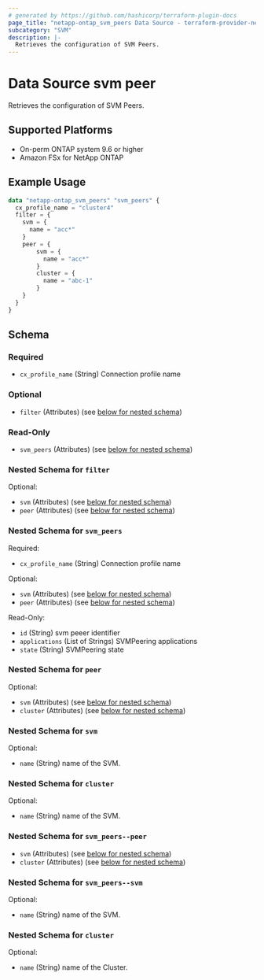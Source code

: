 ```yaml
---
# generated by https://github.com/hashicorp/terraform-plugin-docs
page_title: "netapp-ontap_svm_peers Data Source - terraform-provider-netapp-ontap"
subcategory: "SVM"
description: |-
  Retrieves the configuration of SVM Peers.
---
```


# Data Source svm peer
Retrieves the configuration of SVM Peers.

## Supported Platforms
* On-perm ONTAP system 9.6 or higher
* Amazon FSx for NetApp ONTAP
## Example Usage

```terraform
data "netapp-ontap_svm_peers" "svm_peers" {
  cx_profile_name = "cluster4"
  filter = {
    svm = {
      name = "acc*"
    }
    peer = {
        svm = {
          name = "acc*"
        }
        cluster = {
          name = "abc-1"
        }
    }
  }
}
```

<!-- schema generated by tfplugindocs -->
## Schema

### Required

- `cx_profile_name` (String) Connection profile name


### Optional

- `filter` (Attributes) (see [below for nested schema](#nestedatt--filter))

### Read-Only

- `svm_peers` (Attributes) (see [below for nested schema](#nestedatt--svm_peers))

<a id="nestedatt--filter"></a>
### Nested Schema for `filter`

Optional:

- `svm` (Attributes) (see [below for nested schema](#nestedatt--svm))
- `peer` (Attributes) (see [below for nested schema](#nestedatt--peer))

<a id="nestedatt--svm_peers"></a>
### Nested Schema for `svm_peers`

Required:

- `cx_profile_name` (String) Connection profile name

Optional:

- `svm` (Attributes) (see [below for nested schema](#nestedatt--svm_peers--svm))
- `peer` (Attributes) (see [below for nested schema](#nestedatt--svm_peers--peer))

Read-Only:

- `id` (String) svm peeer identifier
- `applications` (List of Strings) SVMPeering applications
- `state` (String) SVMPeering state

<a id="nestedatt--peer"></a>
### Nested Schema for `peer`

Optional:

- `svm` (Attributes) (see [below for nested schema](#nestedatt--svm))
- `cluster`  (Attributes) (see [below for nested schema](#nestedatt--cluster))

<a id="nestedatt--svm"></a>
### Nested Schema for `svm`

Optional:

- `name` (String) name of the SVM.

<a id="nestedatt--cluster"></a>
### Nested Schema for `cluster`

Optional:

- `name` (String) name of the SVM.

<a id="(nestedatt--svm_peers--peer)"></a>
### Nested Schema for `svm_peers--peer`

- `svm` (Attributes) (see [below for nested schema](#nestedatt--svm_peers--svm))
- `cluster`  (Attributes) (see [below for nested schema](#nestedatt--svm_peers--cluster))

<a id="(nestedatt--svm_peers--svm)"></a>
### Nested Schema for `svm_peers--svm`

Optional:

- `name` (String) name of the SVM.

<a id="nestedatt--cluster"></a>
### Nested Schema for `cluster`

Optional:

- `name` (String) name of the Cluster.

